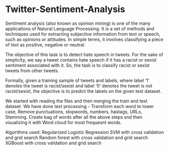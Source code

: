 # Twitter-Sentiment-Analysis

Sentiment analysis (also known as opinion mining) is one of the many applications of Natural Language Processing. It is a set of methods and techniques used for extracting subjective information from text or speech, such as opinions or attitudes. In simple terms, it involves classifying a piece of text as positive, negative or neutral.

The objective of this task is to detect hate speech in tweets. For the sake of simplicity, we say a tweet contains hate speech if it has a racist or sexist sentiment associated with it. So, the task is to classify racist or sexist tweets from other tweets.

Formally, given a training sample of tweets and labels, where label ‘1’ denotes the tweet is racist/sexist and label ‘0’ denotes the tweet is not racist/sexist, the objective is to predict the labels on the given test dataset.

We started with reading the files and then merging the train and test dataset. We have done text processing - Transform each word to lower case, Remove punctuations, stopwords, numbers, hastags, URLs, Stemming. Create bag of words after all the above steps snd then visualizing it with Word cloud for most frequesnt words. 

Algorithms used:
Regularized Logistic Regression
SVM with cross validation and grid search
Random forest with cross validation and grid search
XGBoost with cross validation and grid search
